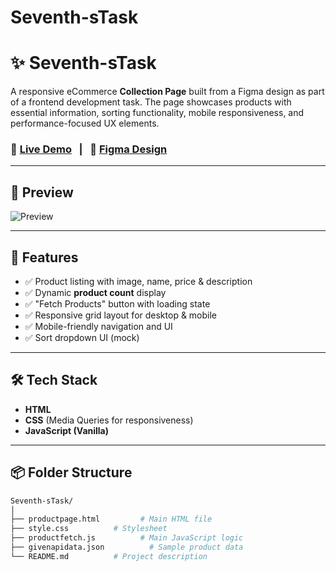 # Seventh-sTask

# ✨ Seventh-sTask

A responsive eCommerce **Collection Page** built from a Figma design as part of a frontend development task. The page showcases products with essential information, sorting functionality, mobile responsiveness, and performance-focused UX elements.

### 🔗 [Live Demo](https://ritzss.github.io/Seventh-sTask/) &nbsp; | &nbsp; 🎨 [Figma Design](https://www.figma.com/proto/GL27zXi22T94GIrk194FuU/Front-End-Developer-Interview-Task)

---

## 📸 Preview

![Preview](./preview.png) <!-- Add a screenshot of the page here -->

---

## 📁 Features

- ✅ Product listing with image, name, price & description
- ✅ Dynamic **product count** display
- ✅ "Fetch Products" button with loading state
- ✅ Responsive grid layout for desktop & mobile
- ✅ Mobile-friendly navigation and UI
- ✅ Sort dropdown UI (mock)

---

## 🛠 Tech Stack

- **HTML**
- **CSS** (Media Queries for responsiveness)
- **JavaScript (Vanilla)**

---

## 📦 Folder Structure

```bash
Seventh-sTask/
│
├── productpage.html         # Main HTML file
├── style.css          # Stylesheet
├── productfetch.js          # Main JavaScript logic
├── givenapidata.json          # Sample product data
└── README.md          # Project description
